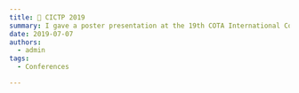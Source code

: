 ```yaml
---
title: 📅 CICTP 2019
summary: I gave a poster presentation at the 19th COTA International Conference of Transportation Professionals.
date: 2019-07-07
authors:
  - admin
tags:
  - Conferences

---
```

